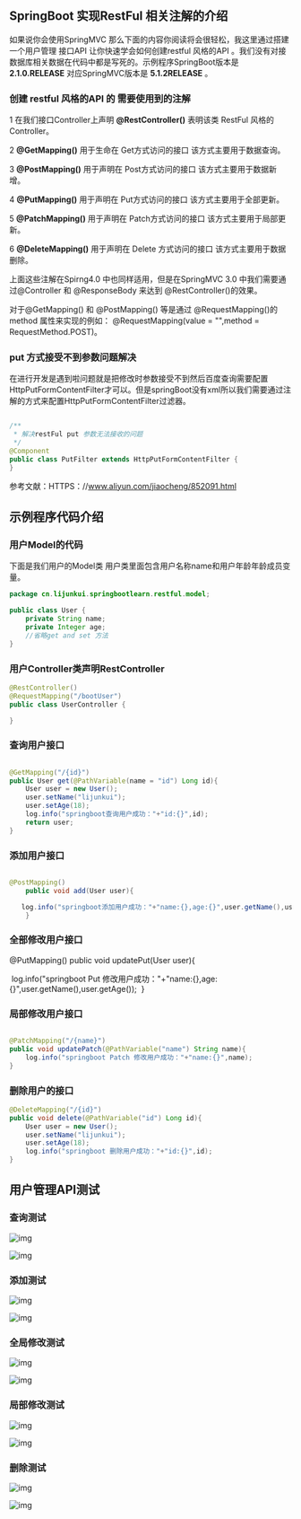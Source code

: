 ## SpringBoot 实现RestFul 相关注解的介绍

如果说你会使用SpringMVC 那么下面的内容你阅读将会很轻松，我这里通过搭建一个用户管理 接口API 让你快速学会如何创建restful 风格的API 。我们没有对接数据库相关数据在代码中都是写死的。示例程序SpringBoot版本是**2.1.0.RELEASE** 对应SpringMVC版本是 **5.1.2RELEASE** 。

### 创建 restful 风格的API 的 需要使用到的注解

1 在我们接口Controller上声明 **@RestController()** 表明该类 RestFul 风格的Controller。

2 **@GetMapping()** 用于生命在 Get方式访问的接口 该方式主要用于数据查询。

3 **@PostMapping()** 用于声明在 Post方式访问的接口 该方式主要用于数据新增。

4 **@PutMapping()** 用于声明在 Put方式访问的接口 该方式主要用于全部更新。

5 **@PatchMapping()** 用于声明在 Patch方式访问的接口 该方式主要用于局部更新。

6 **@DeleteMapping()** 用于声明在 Delete 方式访问的接口 该方式主要用于数据删除。

上面这些注解在Spirng4.0 中也同样适用，但是在SpringMVC 3.0 中我们需要通过@Controller 和 @ResponseBody 来达到 @RestController()的效果。

对于@GetMapping() 和 @PostMapping() 等是通过  @RequestMapping()的method 属性来实现的例如： @RequestMapping(value = "",method = RequestMethod.POST)。



### put 方式接受不到参数问题解决

在进行开发是遇到啦问题就是把修改时参数接受不到然后百度查询需要配置HttpPutFormContentFilter才可以。但是springBoot没有xml所以我们需要通过注解的方式来配置HttpPutFormContentFilter过滤器。

```java

/**
 * 解决restFul put 参数无法接收的问题
 */
@Component
public class PutFilter extends HttpPutFormContentFilter {
}
```

参考文献：HTTPS：//www.aliyun.com/jiaocheng/852091.html

## 示例程序代码介绍

### 用户Model的代码

下面是我们用户的Model类 用户类里面包含用户名称name和用户年龄年龄成员变量。

```java
package cn.lijunkui.springbootlearn.restful.model;

public class User {
    private String name;
    private Integer age;
    //省略get and set 方法
}
```

### 用户Controller类声明RestController

```java
@RestController()
@RequestMapping("/bootUser")
public class UserController {

}
```

### 查询用户接口
```java

@GetMapping("/{id}")
public User get(@PathVariable(name = "id") Long id){
	User user = new User();
	user.setName("lijunkui");
	user.setAge(18);
	log.info("springboot查询用户成功："+"id:{}",id);
	return user;
}
```

### 添加用户接口
```java

@PostMapping()
    public void add(User user){

​	log.info("springboot添加用户成功："+"name:{},age:{}",user.getName(),user.getAge());
​    }
```

### 全部修改用户接口

@PutMapping()
    public void updatePut(User user){

​	log.info("springboot Put 修改用户成功："+"name:{},age:{}",user.getName(),user.getAge());
​    }

### 局部修改用户接口
```java

@PatchMapping("/{name}")
public void updatePatch(@PathVariable("name") String name){
	log.info("springboot Patch 修改用户成功："+"name:{}",name);
}
```

### 删除用户的接口

```java
@DeleteMapping("/{id}")
public void delete(@PathVariable("id") Long id){
	User user = new User();
	user.setName("lijunkui");
	user.setAge(18);
	log.info("springboot 删除用户成功："+"id:{}",id);
}
```

## 用户管理API测试

### 查询测试

![img](https://img-blog.csdn.net/20180916151815887?watermark/2/text/aHR0cHM6Ly9ibG9nLmNzZG4ubmV0L2xqazEyNnd5/font/5a6L5L2T/fontsize/400/fill/I0JBQkFCMA==/dissolve/70)

![img](https://img-blog.csdn.net/20180916151841126?watermark/2/text/aHR0cHM6Ly9ibG9nLmNzZG4ubmV0L2xqazEyNnd5/font/5a6L5L2T/fontsize/400/fill/I0JBQkFCMA==/dissolve/70)

### 添加测试

![img](https://img-blog.csdn.net/20180916151928799?watermark/2/text/aHR0cHM6Ly9ibG9nLmNzZG4ubmV0L2xqazEyNnd5/font/5a6L5L2T/fontsize/400/fill/I0JBQkFCMA==/dissolve/70)

![img](https://img-blog.csdn.net/20180916151943587?watermark/2/text/aHR0cHM6Ly9ibG9nLmNzZG4ubmV0L2xqazEyNnd5/font/5a6L5L2T/fontsize/400/fill/I0JBQkFCMA==/dissolve/70)

### 全局修改测试

![img](https://img-blog.csdn.net/20180916152206866?watermark/2/text/aHR0cHM6Ly9ibG9nLmNzZG4ubmV0L2xqazEyNnd5/font/5a6L5L2T/fontsize/400/fill/I0JBQkFCMA==/dissolve/70)



![img](https://img-blog.csdn.net/2018091615224414?watermark/2/text/aHR0cHM6Ly9ibG9nLmNzZG4ubmV0L2xqazEyNnd5/font/5a6L5L2T/fontsize/400/fill/I0JBQkFCMA==/dissolve/70)

### 局部修改测试

![img](https://img-blog.csdn.net/20180916152321303?watermark/2/text/aHR0cHM6Ly9ibG9nLmNzZG4ubmV0L2xqazEyNnd5/font/5a6L5L2T/fontsize/400/fill/I0JBQkFCMA==/dissolve/70)

![img](https://img-blog.csdn.net/20180916152343660?watermark/2/text/aHR0cHM6Ly9ibG9nLmNzZG4ubmV0L2xqazEyNnd5/font/5a6L5L2T/fontsize/400/fill/I0JBQkFCMA==/dissolve/70)

### 删除测试

![img](https://img-blog.csdn.net/20180916152403830?watermark/2/text/aHR0cHM6Ly9ibG9nLmNzZG4ubmV0L2xqazEyNnd5/font/5a6L5L2T/fontsize/400/fill/I0JBQkFCMA==/dissolve/70)

![img](https://img-blog.csdn.net/20180916152414144?watermark/2/text/aHR0cHM6Ly9ibG9nLmNzZG4ubmV0L2xqazEyNnd5/font/5a6L5L2T/fontsize/400/fill/I0JBQkFCMA==/dissolve/70)


